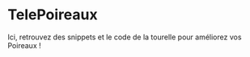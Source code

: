 # TelePoireaux

Ici, retrouvez des snippets et le code de la tourelle pour améliorez vos Poireaux !
